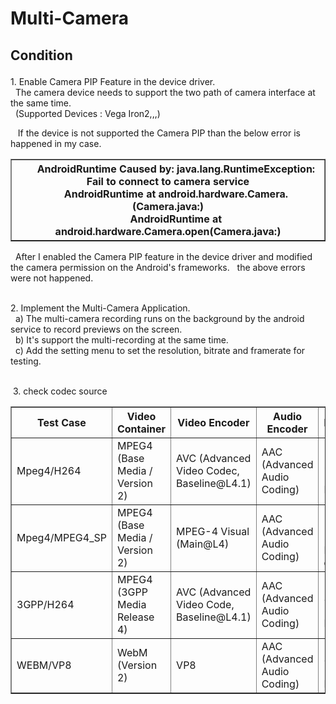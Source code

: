 # Multi-Camera
 ## Condition<p>
 <p>
  1. Enable Camera PIP Feature in the device driver.<br>
    The camera device needs to support the two path of camera interface at the same time.<br>
    (Supported Devices : Vega Iron2,,,)<br>
 <p>
    If the device is not supported the Camera PIP than the below error is happened in my case.<br>
    <table border=1>
    <tr>
      <th>
       AndroidRuntime Caused by: java.lang.RuntimeException: Fail to connect to camera service</br>
       AndroidRuntime at android.hardware.Camera.<init>(Camera.java:)</br>
       AndroidRuntime at android.hardware.Camera.open(Camera.java:)</br>
       </th>
    </tr>
    </table>
    After I enabled the Camera PIP feature in the device driver and modified the camera permission on the Android's frameworks.
    the above errors were not happened.<br>
  <p>
  2. Implement the Multi-Camera Application.<br>
    a) The multi-camera recording runs on the background by the android service to record previews on the screen.<br>
    b) It's support the multi-recording at the same time.<br>
    c) Add the setting menu to set the resolution, bitrate and framerate for testing.<br>
  <p>
  3. check codec source
  <table border="1">
  <tr>
  <th>Test Case</td>
  <th>Video Container</td>
  <th>Video Encoder</td>
  <th>Audio Encoder</td>
  <th>Performance</td>
  </tr>
  <tr>
  <td>Mpeg4/H264</td>
  <td>MPEG4 (Base Media / Version 2)</td>
  <td>AVC (Advanced Video Codec, Baseline@L4.1)</td>
  <td>AAC (Advanced Audio Coding)</td>
  <td>1080P, 29fps, 12.2Mbps, High quality</td>
  </tr>
  <td>Mpeg4/MPEG4_SP</td>
  <td>MPEG4 (Base Media / Version 2)</td>
  <td>MPEG-4 Visual (Main@L4)</td>
  <td>AAC (Advanced Audio Coding)</td>
  <td>1080P, 14fps, 5.7Mbps, Normal quality</td>
  </tr>
  <td>3GPP/H264</td>
  <td>MPEG4 (3GPP Media Release 4)</td>
  <td>AVC (Advanced Video Code, Baseline@L4.1)</td>
  <td>AAC (Advanced Audio Coding)</td>
  <td>1080P, 30fps, 12.2Mbps, High quality</td>
  </tr>
  <td>WEBM/VP8</td>
  <td>WebM (Version 2)</td>
  <td>VP8</td>
  <td>AAC (Advanced Audio Coding)</td>
  <td>1080P, 30fps, 1,720kbps, Low quality</td>
  </tr>
  </table>
